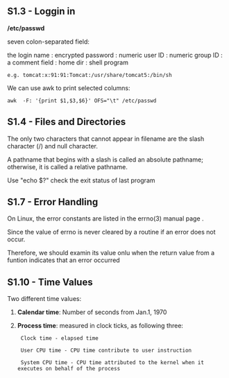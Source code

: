S1.3 - Loggin in
---------------
**/etc/passwd**

seven colon-separated field:

the login name : encrypted password : numeric user ID : numeric group ID : a comment field : home dir : shell program 
 
    e.g. tomcat:x:91:91:Tomcat:/usr/share/tomcat5:/bin/sh
    
We can use awk to print selected columns:

    awk  -F: '{print $1,$3,$6}' OFS="\t" /etc/passwd

S1.4 - Files and Directories
-----------------------------
The only two characters that cannot appear in filename are the slash character (/) and null character.
    
A pathname that begins with a slash is called an absolute pathname; otherwise, it is called a relative pathname.

Use "echo $?" check the exit status of last program

S1.7 - Error Handling
---------------------
On Linux, the error constants are listed in the errno(3) manual page .

Since the value of errno is never cleared by a routine if an error does not occur.

Therefore, we should examin its value onlu when the return value from a funtion indicates that an error occurred

S1.10 - Time Values
-------------------
Two different time values:

1. **Calendar time**: Number of seconds from Jan.1, 1970

2. **Process time**: measured in clock ticks, as following three:

        Clock time - elapsed time

        User CPU time - CPU time contribute to user instruction

        System CPU time - CPU time attributed to the kernel when it executes on behalf of the process

